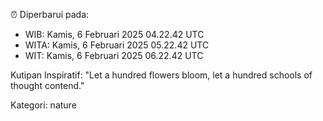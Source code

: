 ⏰ Diperbarui pada:
- WIB: Kamis, 6 Februari 2025 04.22.42 UTC
- WITA: Kamis, 6 Februari 2025 05.22.42 UTC
- WIT: Kamis, 6 Februari 2025 06.22.42 UTC

Kutipan Inspiratif:
"Let a hundred flowers bloom, let a hundred schools of thought contend."


Kategori: nature

